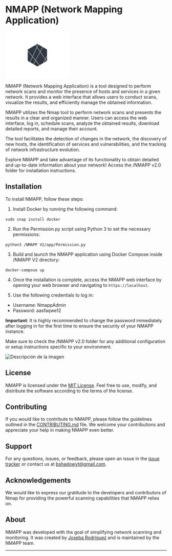 # NMAPP (Network Mapping Application)
<img src="NMAPP%20V2.0/app/css/logo.png" alt="NMAPP" width="200px">

NMAPP (Network Mapping Application) is a tool designed to perform network scans and monitor the presence of hosts and services in a given network. It provides a web interface that allows users to conduct scans, visualize the results, and efficiently manage the obtained information.

NMAPP utilizes the Nmap tool to perform network scans and presents the results in a clear and organized manner. Users can access the web interface, log in, schedule scans, analyze the obtained results, download detailed reports, and manage their account.

The tool facilitates the detection of changes in the network, the discovery of new hosts, the identification of services and vulnerabilities, and the tracking of network infrastructure evolution.

Explore NMAPP and take advantage of its functionality to obtain detailed and up-to-date information about your network! Access the /NMAPP v2.0 folder for installation instructions.

## Installation

To install NMAPP, follow these steps:

1. Install Docker by running the following command:

```sudo snap install docker```


2. Run the Permission.py  script using Python 3 to set the necessary permissions:
   
```python3 /NMAPP V2/app/Permission.py```


3. Build and launch the NMAPP application using Docker Compose inside /NMAPP V2 directory:

```docker-compose up```

4. Once the installation is complete, access the NMAPP web interface by opening your web browser and navigating to `https://localhost`. 

5. Use the following credentials to log in:
- Username: NmappAdmin
- Password: aasfaqwe12

**Important**: It is highly recommended to change the password immediately after logging in for the first time to ensure the security of your NMAPP instance.

Make sure to check the /NMAPP v2.0 folder for any additional configuration or setup instructions specific to your environment.

![Descripción de la imagen](NMAPP%20V2.0/app/resources/Total.JPG)
## License

NMAPP is licensed under the [MIT License](LICENSE). Feel free to use, modify, and distribute the software according to the terms of the license.

## Contributing

If you would like to contribute to NMAPP, please follow the guidelines outlined in the [CONTRIBUTING.md](CONTRIBUTING.md) file. We welcome your contributions and appreciate your help in making NMAPP even better.

## Support

For any questions, issues, or feedback, please open an issue in the [issue tracker](https://github.com/Joseba-Rodriguez/TFG-NMAPP) or contact us at bshadowyt@gmail.com.

## Acknowledgements

We would like to express our gratitude to the developers and contributors of Nmap for providing the powerful scanning capabilities that NMAPP relies on.

## About

NMAPP was developed with the goal of simplifying network scanning and monitoring. It was created by [Joseba Rodríguez](https://github.com/Joseba-Rodriguez) and is maintained by the NMAPP team.


---



